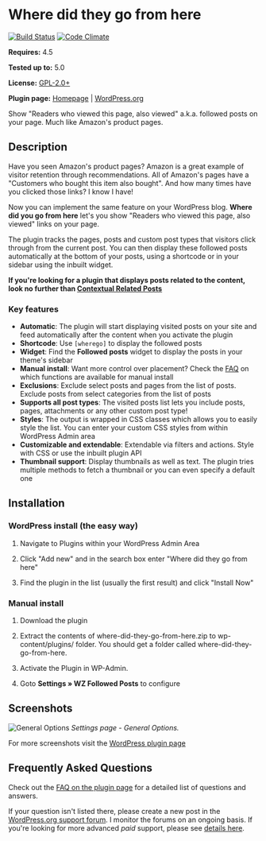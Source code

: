 # Where did they go from here

[![Build Status](https://travis-ci.org/ajaydsouza/where-did-they-go-from-here.svg?branch=master)](https://travis-ci.org/ajaydsouza/where-did-they-go-from-here) [![Code Climate](https://codeclimate.com/github/ajaydsouza/where-did-they-go-from-here/badges/gpa.svg)](https://codeclimate.com/github/ajaydsouza/where-did-they-go-from-here)

__Requires:__ 4.5

__Tested up to:__ 5.0

__License:__ [GPL-2.0+](http://www.gnu.org/licenses/gpl-2.0.html)

__Plugin page:__ [Homepage](https://ajaydsouza.com/wordpress/plugins/where-did-they-go-from-here/) | [WordPress.org](https://wordpress.org/plugins/where-did-they-go-from-here)

Show "Readers who viewed this page, also viewed" a.k.a. followed posts on your page. Much like Amazon's product pages.

## Description

Have you seen Amazon's product pages? Amazon is a great example of visitor retention through recommendations. All of Amazon's pages have a "Customers who bought this item also bought". And how many times have you clicked those links? I know I have!

Now you can implement the same feature on your WordPress blog. **Where did you go from here** let's you show "Readers who viewed this page, also viewed" links on your page.

The plugin tracks the pages, posts and custom post types that visitors click through from the current post. You can then display these followed posts automatically at the bottom of your posts, using a shortcode or in your sidebar using the inbuilt widget.

__If you're looking for a plugin that displays posts related to the content, look no further than [Contextual Related Posts](https://wordpress.org/plugins/contextual-related-posts/)__

### Key features

* **Automatic**: The plugin will start displaying visited posts on your site and feed automatically after the content when you activate the plugin
* **Shortcode**: Use `[wherego]` to display the followed posts
* **Widget**: Find the __Followed posts__ widget to display the posts in your theme's sidebar
* **Manual install**: Want more control over placement? Check the [FAQ](https://wordpress.org/extend/plugins/where-did-they-go-from-here/faq/) on which functions are available for manual install
* **Exclusions**: Exclude select posts and pages from the list of posts. Exclude posts from select categories from the list of posts
* **Supports all post types**: The visited posts list lets you include posts, pages, attachments or any other custom post type!
* **Styles**: The output is wrapped in CSS classes which allows you to easily style the list. You can enter your custom CSS styles from within WordPress Admin area
* **Customizable and extendable**: Extendable via filters and actions. Style with CSS or use the inbuilt plugin API
* **Thumbnail support**: Display thumbnails as well as text. The plugin tries multiple methods to fetch a thumbnail or you can even specify a default one

## Installation

### WordPress install (the easy way)

1. Navigate to Plugins within your WordPress Admin Area

2. Click "Add new" and in the search box enter "Where did they go from here"

3. Find the plugin in the list (usually the first result) and click "Install Now"

### Manual install

1. Download the plugin

2. Extract the contents of where-did-they-go-from-here.zip to wp-content/plugins/ folder. You should get a folder called where-did-they-go-from-here.

3. Activate the Plugin in WP-Admin.

4. Goto **Settings &raquo; WZ Followed Posts** to configure

## Screenshots

![General Options](https://raw.github.com/ajaydsouza/where-did-they-go-from-here/master/wporg-assets/screenshot-1.png)
_Settings page - General Options._

For more screenshots visit the [WordPress plugin page](http://wordpress.org/plugins/where-did-they-go-from-here/screenshots/)

## Frequently Asked Questions

Check out the [FAQ on the plugin page](https://wordpress.org/plugins/where-did-they-go-from-here/faq/) for a detailed list of questions and answers.

If your question isn't listed there, please create a new post in the [WordPress.org support forum](https://wordpress.org/support/plugin/where-did-they-go-from-here). I monitor the forums on an ongoing basis. If you're looking for more advanced _paid_ support, please see [details here](https://ajaydsouza.com/support/).
